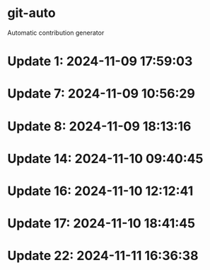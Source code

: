 # git-auto

Automatic contribution generator

# Update 1: 2024-11-09 17:59:03

# Update 7: 2024-11-09 10:56:29

# Update 8: 2024-11-09 18:13:16

# Update 14: 2024-11-10 09:40:45

# Update 16: 2024-11-10 12:12:41

# Update 17: 2024-11-10 18:41:45

# Update 22: 2024-11-11 16:36:38
